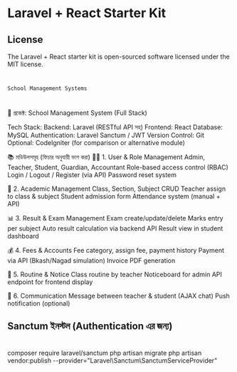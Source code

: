# Laravel + React Starter Kit
## License

The Laravel + React starter kit is open-sourced software licensed under the MIT license.

# ###################################
    School Management Systems
# ###################################
🎯 প্রজেক্ট: School Management System (Full Stack)

Tech Stack:
Backend: Laravel (RESTful API সহ)
Frontend: React
Database: MySQL
Authentication: Laravel Sanctum / JWT
Version Control: Git
Optional: CodeIgniter (for comparison or alternative module)

📚 মডিউলসমূহ (ফিচার অনুযায়ী ভাগ করা)
🧑‍🏫 1. User & Role Management
Admin, Teacher, Student, Guardian, Accountant
Role-based access control (RBAC)
Login / Logout / Register (via API)
Password reset system

🏫 2. Academic Management
Class, Section, Subject CRUD
Teacher assign to class & subject
Student admission form
Attendance system (manual + API)

📊 3. Result & Exam Management
Exam create/update/delete
Marks entry per subject
Auto result calculation via backend API
Result view in student dashboard

💰 4. Fees & Accounts
Fee category, assign fee, payment history
Payment via API (Bkash/Nagad simulation)
Invoice PDF generation

📅 5. Routine & Notice
Class routine by teacher
Noticeboard for admin
API endpoint for frontend display

📨 6. Communication
Message between teacher & student (AJAX chat)
Push notification (optional)


## Sanctum ইনস্টল (Authentication এর জন্য)
# ###################################
composer require laravel/sanctum
php artisan migrate
php artisan vendor:publish --provider="Laravel\Sanctum\SanctumServiceProvider"
# ###################################
